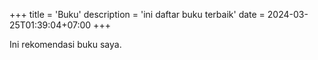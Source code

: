 +++
title = 'Buku'
description = 'ini daftar buku terbaik'
date = 2024-03-25T01:39:04+07:00
+++

Ini rekomendasi buku saya.
